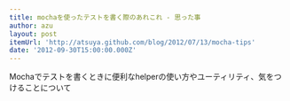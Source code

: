 ```yaml
---
title: mochaを使ったテストを書く際のあれこれ - 思った事
author: azu
layout: post
itemUrl: 'http://atsuya.github.com/blog/2012/07/13/mocha-tips'
date: '2012-09-30T15:00:00.000Z'
---
```

Mochaでテストを書くときに便利なhelperの使い方やユーティリティ、気をつけることについて
